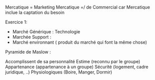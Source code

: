 Mercatique = Marketing
Mercatique =/ de Commercial car Mercatique inclue la captation du besoin

Exercice 1:

- Marché Générique : Technologie
- Marchée Support :
- Marché environnant ( produit du marché qui font la même chose)

Pyramide de Maslow :

Accomplissent de sa personnalité
	Estime (reconnu par le groupe)
		Appartenance (appartenance à un groupe)
			Sécurité (logement, cadre juridique, ..)
				Physiologiques (Boire, Manger, Dormir)